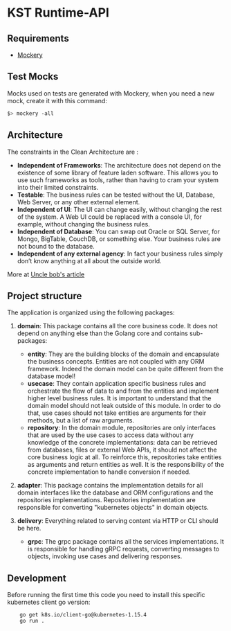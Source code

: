 # KST Runtime-API


## Requirements

- [Mockery](https://github.com/vektra/mockery)

## Test Mocks

Mocks used on tests are generated with Mockery, when you need a new mock, create it with this command:

```sh
$> mockery -all
```

## Architecture

The constraints in the Clean Architecture are :

- **Independent of Frameworks**: The architecture does not depend on the existence of some library of feature laden
software.
This allows you to use such frameworks as tools, rather than having to cram your system into their limited constraints.
- **Testable**: The business rules can be tested without the UI, Database, Web Server, or any other external element.
- **Independent of UI**: The UI can change easily, without changing the rest of the system.
A Web UI could be replaced with a console UI, for example, without changing the business rules.
- **Independent of Database**: You can swap out Oracle or SQL Server, for Mongo, BigTable, CouchDB, or something else.
Your business rules are not bound to the database.
- **Independent of any external agency**: In fact your business rules simply don’t know anything at all about the
outside world.

More at [Uncle bob's article](https://8thlight.com/blog/uncle-bob/2012/08/13/the-clean-architecture.html)

## Project structure

The application is organized using the following packages:

1. **domain**: This package contains all the core business code.
It does not depend on anything else than the Golang core and contains sub-packages:
    - **entity**: They are the building blocks of the domain and encapsulate the business concepts. Entities are not
    coupled with any ORM framework. Indeed the domain model can be quite different from the database model!
    - **usecase**: They contain application specific business rules and orchestrate the flow of data to and from the
    entities and implement higher level business rules. It is important to understand that the domain model should not
    leak outside of this module. In order to do that, use cases should not take entities are arguments for their
    methods, but a list of raw arguments.
    - **repository**: In the domain module, repositories are only interfaces that are used by the use cases to access
    data without any knowledge of the concrete implementations: data can be retrieved from databases, files or external
    Web APIs, it should not affect the core business logic at all. To reinforce this, repositories take entities as
    arguments and return entities as well. It is the responsibility of the concrete implementation to handle conversion
    if needed.

2. **adapter**: This package contains the implementation details for all domain interfaces like the database and ORM
 configurations and the repositories implementations.
Repositories implementation are responsible for converting "kubernetes objects" in domain objects.

3. **delivery**: Everything related to serving content via HTTP or CLI should be here.
    - **grpc**: The grpc package contains all the services implementations. It is responsible for handling gRPC
     requests, converting messages to objects, invoking use cases and delivering responses.


## Development

Before running the first time this code you need to install this specific kubernetes client go version:
```
    go get k8s.io/client-go@kubernetes-1.15.4
    go run .
```
